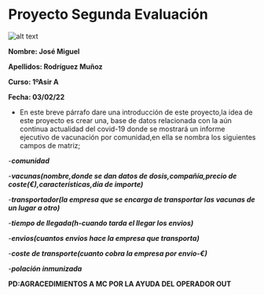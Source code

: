 # Proyecto Segunda Evaluación

![alt text](https://www.redaccionmedica.com/images/destacados/covid-19-vacuna-espana-supera-las-357-000-personas-inmunizadas-6774.jpg)


**Nombre: José Miguel**


**Apellidos: Rodríguez Muñoz**


**Curso: 1ºAsir A**


**Fecha: 03/02/22**

* En este breve párrafo dare una introducción de este proyecto,la idea de este proyecto es crear una,
base de datos relacionada con la aún continua actualidad del covid-19 donde se mostrará un informe ejecutivo de vacunación por comunidad,en 
ella se nombra los siguientes campos de matriz;

-***comunidad***

-***vacunas(nombre,donde se dan datos de dosis,compañía,precio de coste(€),características,día de importe)***

-***transportador(la empresa que se encarga de transportar las vacunas de un lugar a otro)***

-***tiempo de llegada(h-cuando tarda el llegar los envios)***

-***envios(cuantos envios hace la empresa que transporta)***

-***coste de transporte(cuanto cobra la empresa por envio-€)***

-***polación inmunizada***


**PD:AGRACEDIMIENTOS A MC POR LA AYUDA DEL OPERADOR OUT**

